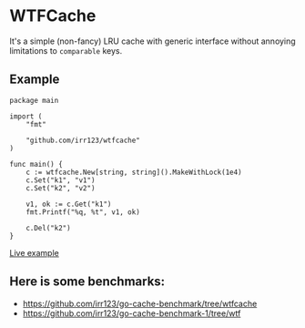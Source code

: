 # WTFCache

It's a simple (non-fancy) LRU cache with generic interface
 without annoying limitations to `comparable` keys.

## Example

```
package main

import (
	"fmt"

	"github.com/irr123/wtfcache"
)

func main() {
	c := wtfcache.New[string, string]().MakeWithLock(1e4)
	c.Set("k1", "v1")
	c.Set("k2", "v2")

	v1, ok := c.Get("k1")
	fmt.Printf("%q, %t", v1, ok)

	c.Del("k2")
}
```

[Live example](https://go.dev/play/p/08aS5zNuMnX)

## Here is some benchmarks:

 - https://github.com/irr123/go-cache-benchmark/tree/wtfcache
 - https://github.com/irr123/go-cache-benchmark-1/tree/wtf
